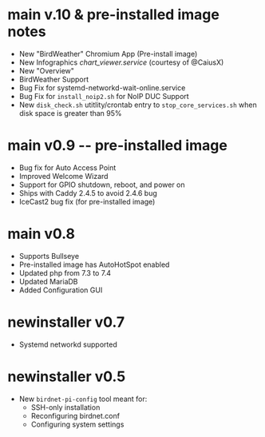 # main v.10 & pre-installed image notes
- New "BirdWeather" Chromium App (Pre-install image)
- New Infographics _chart_viewer.service_ (courtesy of @CaiusX)
- New "Overview"
- BirdWeather Support
- Bug Fix for systemd-networkd-wait-online.service
- Bug Fix for `install_noip2.sh` for NoIP DUC Support
- New `disk_check.sh` utitlity/crontab entry to `stop_core_services.sh`
  when disk space is greater than 95%

# main v0.9 -- pre-installed image
- Bug fix for Auto Access Point
- Improved Welcome Wizard
- Support for GPIO shutdown, reboot, and power on
- Ships with Caddy 2.4.5 to avoid 2.4.6 bug
- IceCast2 bug fix (for pre-installed image)

# main v0.8
- Supports Bullseye
- Pre-installed image has AutoHotSpot enabled
- Updated php from 7.3 to 7.4
- Updated MariaDB
- Added Configuration GUI

# newinstaller v0.7
- Systemd networkd supported

# newinstaller v0.5
- New `birdnet-pi-config` tool meant for:
  - SSH-only installation
  - Reconfiguring birdnet.conf
  - Configuring system settings
